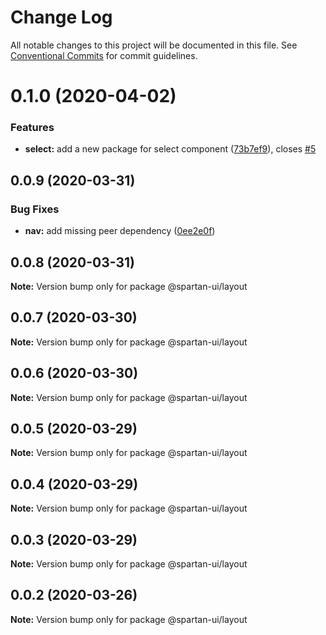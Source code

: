 # Change Log

All notable changes to this project will be documented in this file.
See [Conventional Commits](https://conventionalcommits.org) for commit guidelines.

# 0.1.0 (2020-04-02)


### Features

* **select:** add a new package for select component ([73b7ef9](https://github.com/spartan-ui/spartan-ui/commit/73b7ef9be60dd4a21f7853b6ce7eef6af04af9a2)), closes [#5](https://github.com/spartan-ui/spartan-ui/issues/5)





## 0.0.9 (2020-03-31)


### Bug Fixes

* **nav:** add missing peer dependency ([0ee2e0f](https://github.com/spartan-ui/spartan-ui/commit/0ee2e0f85b12f2f864f75d36b36edee2c8811f02))





## 0.0.8 (2020-03-31)

**Note:** Version bump only for package @spartan-ui/layout





## 0.0.7 (2020-03-30)

**Note:** Version bump only for package @spartan-ui/layout





## 0.0.6 (2020-03-30)

**Note:** Version bump only for package @spartan-ui/layout





## 0.0.5 (2020-03-29)

**Note:** Version bump only for package @spartan-ui/layout





## 0.0.4 (2020-03-29)

**Note:** Version bump only for package @spartan-ui/layout





## 0.0.3 (2020-03-29)

**Note:** Version bump only for package @spartan-ui/layout





## 0.0.2 (2020-03-26)

**Note:** Version bump only for package @spartan-ui/layout
